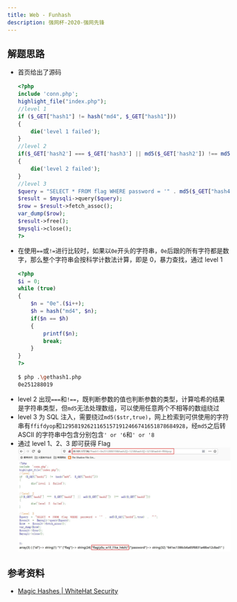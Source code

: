 ```yaml
---
title: Web - Funhash
description: 强网杯-2020-强网先锋
---
```


## 解题思路

- 首页给出了源码
    ```php
    <?php
    include 'conn.php';
    highlight_file("index.php");
    //level 1
    if ($_GET["hash1"] != hash("md4", $_GET["hash1"]))
    {
        die('level 1 failed');
    }
    //level 2
    if($_GET['hash2'] === $_GET['hash3'] || md5($_GET['hash2']) !== md5($_GET['hash3']))
    {
        die('level 2 failed');
    }
    //level 3
    $query = "SELECT * FROM flag WHERE password = '" . md5($_GET["hash4"],true) . "'";
    $result = $mysqli->query($query);
    $row = $result->fetch_assoc();
    var_dump($row);
    $result->free();
    $mysqli->close();
    ?>
    ```
- 在使用`==`或`!=`进行比较时，如果以`0e`开头的字符串，`0e`后跟的所有字符都是数字，那么整个字符串会按科学计数法计算，即是 $0$，暴力查找，通过 level 1
    ```php
    <?php
    $i = 0;
    while (true)
    {
        $n = "0e".($i++);
        $h = hash("md4", $n);
        if($n == $h)
        {
            printf($n);
            break;
        }
    }
    ?>
    ```
    ```bash
    $ php .\gethash1.php
    0e251288019
    ```
- level 2 出现`===`和`!==`，既判断参数的值也判断参数的类型，计算哈希的结果是字符串类型，但`md5`无法处理数组，可以使用任意两个不相等的数组绕过
- level 3 为 SQL 注入，需要绕过`md5($str,true)`，网上检索到可供使用的字符串有`ffifdyop`和`129581926211651571912466741651878684928`，经`md5`之后转 ASCII 的字符串中包含分别包含`' or '6`和`' or '8`
- 通过 level 1、2、3 即可获得 Flag<br>
![获得 Flag！](img/funhash01.jpg)

## 参考资料

- [Magic Hashes | WhiteHat Security](https://www.whitehatsec.com/blog/magic-hashes/)